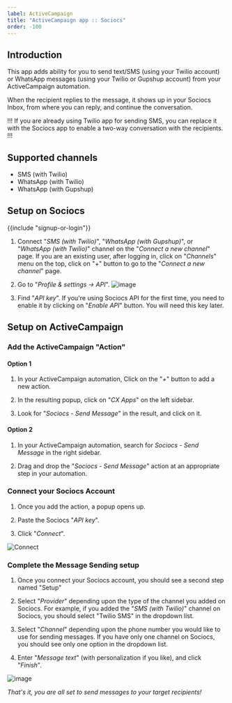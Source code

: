 ```yaml
---
label: ActiveCampaign
title: "ActiveCampaign app :: Sociocs"
order: -100
---
```


## Introduction

This app adds ability for you to send text/SMS (using your Twilio account) or WhatsApp messages (using your Twilio or Gupshup account) from your ActiveCampaign automation.

When the recipient replies to the message, it shows up in your Sociocs Inbox, from where you can reply, and continue the conversation.

!!!
If you are already using Twilio app for sending SMS, you can replace it with the Sociocs app to enable a two-way conversation with the recipients.
!!!

## Supported channels

- SMS (with Twilio)
- WhatsApp (with Twilio)
- WhatsApp (with Gupshup)

## Setup on Sociocs

{{include "signup-or-login"}}

1. Connect "*SMS (with Twilio)*", "*WhatsApp (with Gupshup)*", or "*WhatsApp (with Twilio)*" channel on the "*Connect a new channel*" page. If you are an existing user, after logging in, click on "*Channels*" menu on the top, click on "*+*" button to go to the "*Connect a new channel*" page.

1. Go to "*Profile & settings -> API*".
    ![image](https://user-images.githubusercontent.com/12301512/163997321-90b286f5-e1aa-4df8-bc18-e453b20d26e8.png)

1. Find "*API key*". If you're using Sociocs API for the first time, you need to enable it by clicking on "*Enable API*" button. You will need this key later.

## Setup on ActiveCampaign

### Add the ActiveCampaign "Action"

#### Option 1

1. In your ActiveCampaign automation, Click on the "*+*" button to add a new action.

1. In the resulting popup, click on "*CX Apps*" on the left sidebar.

1. Look for "*Sociocs - Send Message*" in the result, and click on it.

#### Option 2

1. In your ActiveCampaign automation, search for *Sociocs - Send Message* in the right sidebar.

1. Drag and drop the "*Sociocs - Send Message*" action at an appropriate step in your automation.

### Connect your Sociocs Account

1. Once you add the action, a popup opens up.

1. Paste the Sociocs "*API key*".

1. Click "*Connect*".

![Connect](https://github.com/sociocs/docs/assets/12301512/d9a31e0a-08f0-45ef-9202-156682f9530e)

### Complete the Message Sending setup

1. Once you connect your Sociocs account, you should see a second step named "Setup"

1. Select "*Provider*" depending upon the type of the channel you added on Sociocs. For example, if you added the "*SMS (with Twilio)*" channel on Sociocs, you should select "Twilio SMS" in the dropdown list.

1. Select "*Channel*" depending upon the phone number you would like to use for sending messages. If you have only one channel on Sociocs, you should see only one option in the dropdown list.

1. Enter "*Message text*" (with personalization if you like), and click "*Finish*".

![image](https://github.com/sociocs/docs/assets/12301512/c5ddc3ba-8e6d-4db8-a637-8082e53da84f)

*That's it, you are all set to send messages to your target recipients!*
